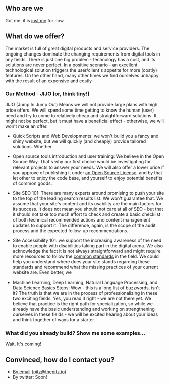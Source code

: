 ## Who are we

Got me. it is [just me](https://il.linkedin.com/in/noam-castel-036976b) for now.


## What do we offer?

The market is full of great digital products and service providers. The ongoing changes dominate the changing requirements from digital tools in any fields. There is just one big problem - technology has a cost, and its solutions are never perfect. In a positive scenario - an excellent technological solution triggers the user/client's appetite for more (costly) features. On the other hand, many other times we find ourselves unhappy with the result of an expensive and costly

### Our Method - JIJO (or, think tiny!)
JIJO (Jump In Jump Out) Means we will not provide large plans with high price offers. We will spend some time getting to know the human (user) need and try to come to relatively cheap and straightforward solutions. It might not be perfect, but it must have a beneficial effect - otherwise, we will won't make an offer.

- Quick Scripts and Web Developments: we won't build you a fancy and shiny website, but we will quickly (and cheaply) provide tailored solutions. Whether

- Open source tools introduction and user training: We believe in the Open Source Way. That's why our first choice would be investigating for relevant projects to answer your needs. We will also offer a lower price if you approve of publishing it under [an Open Source License](https://opensource.org/licenses), and by that let other to enjoy the code base, and yourself to enjoy potential benefits of common goods.

- Site SEO 101: There are many experts around promising to push your site to the top of the leading search results list. We won't guarantee that. We assume that your site's content and its usability are the main factors for its success. It does not mean you should not care at all of SEO - but that it should not take too much effort to check and create a basic checklist of both technical recommended actions and content management updates to support it. The difference, again, is the scope of the audit process and the expected follow-up recommendations.

- Site Accessibility 101: we support the increasing awareness of the need to enable people with disabilities taking part in the digital arena. We also acknowledge the fact it is not always straightforward and might require more resources to follow the [common standards](https://www.w3.org/TR/WCAG20/) in the field. We could help you understand where does your site stands regarding these standards and recommend what the missing practices of your current website are. Even better, we

- Machine Learning, Deep Learning, Natural Language Processing, and Data Science Basics Steps: Wow - this is a long list of buzzwords, isn't it? The truth is that we are in the process of professionalizing in these two exciting fields. Yes, you read it right - we are not there yet. We believe that practice is the right path for specialization, so while we already have the basic understanding and working on strengthening ourselves in these fields - we will be excited hearing about your ideas and think together of ways for a starter.

### What did you already build? Show me some examples...
Wait, It's coming!


## Convinced, how do I contact you?
- [By email](mailto:pitz@thepitz.io) (pitz@thepitz.io)
- By twitter: Soon!
